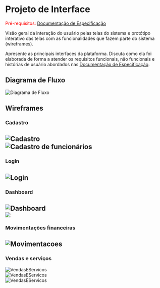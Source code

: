
# Projeto de Interface

<span style="color:red">Pré-requisitos: <a href="2-Especificação do Projeto.md"> Documentação de Especificação</a></span>

Visão geral da interação do usuário pelas telas do sistema e protótipo interativo das telas com as funcionalidades que fazem parte do sistema (wireframes).

 Apresente as principais interfaces da plataforma. Discuta como ela foi elaborada de forma a atender os requisitos funcionais, não funcionais e histórias de usuário abordados nas <a href="2-Especificação do Projeto.md"> Documentação de Especificação</a>.

## Diagrama de Fluxo

![Diagrama de Fluxo](img/diagrama_fluxo_usuarios.png)

## Wireframes
### Cadastro
![Cadastro](img/cadastro.png) 
<br />
![Cadastro de funcionários](img/cadastroFuncionario.png)
---
### Login
![Login](img/login.png)
---
### Dashboard
![Dashboard](img/dashboard.png)
<br />
![](img/dashboard2.png)
---
### Movimentações financeiras
![Movimentacoes](img/movimentacoesFinanceiras.png)
---
### Vendas e serviços
![VendasEServicos](img/vendas-servicos1.png)
<br />
![VendasEServicos](img/vendas-servicos2.png)
<br />
![VendasEServicos](img/vendas-servicos3.png)
